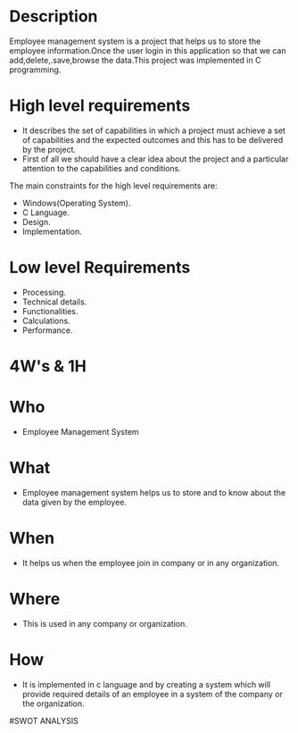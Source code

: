 # Description
Employee management system is a project that helps us to store the employee information.Once the user login in this application so that we can add,delete,.save,browse the data.This project was implemented in C programming.
# High level requirements
- It describes the set of capabilities in which a project must achieve a set of capabilities and the expected outcomes and this has to be delivered by the project.
- First of all we should have a clear idea  about the project and a particular attention to the capabilities and conditions.

The main constraints for the high level requirements are:

- Windows(Operating System).
- C Language.
- Design.
- Implementation.
# Low level Requirements 
- Processing.
- Technical details.
- Functionalities.
- Calculations.
- Performance.

# 4W's & 1H
# Who
- Employee Management System
# What
- Employee management system helps us to store and to know about the data given by the employee.
# When
- It helps us when the employee join in company or in any organization.
# Where
- This is used in any company or organization.
# How
- It is implemented in c language and by creating a system which will provide required details of an employee in a system of the company or the organization.

#SWOT ANALYSIS
